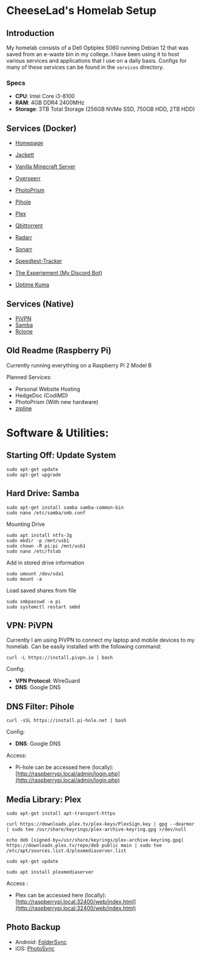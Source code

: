 # CheeseLad's Homelab Setup

## Introduction

My homelab consists of a Dell Optiplex 5060 running Debian 12 that was saved from an e-waste bin in my college. I have been using it to host various services and applications that I use on a daily basis. Configs for many of these services can be found in the `services` directory.

### Specs

- **CPU**: Intel Core i3-8100
- **RAM**: 4GB DDR4 2400MHz
- **Storage**: 3TB Total Storage (256GB NVMe SSD, 750GB HDD, 2TB HDD)


## Services (Docker)

- [Homepage](https://gethomepage.dev/latest/)

- [Jackett]()
- [Vanilla Minecraft Server](https://docker-minecraft-server.readthedocs.io/en/latest/)
- [Overseerr](https://overseerr.dev/)
- [PhotoPrism](https://photoprism.app/)
- [Pihole](https://pi-hole.net/)
- [Plex](https://www.plex.tv/)
- [Qbittorrent](https://www.qbittorrent.org/)
- [Radarr](https://radarr.video/)
- [Sonarr](https://sonarr.tv/)
- [Speedtest-Tracker](https://github.com/henrywhitaker3/Speedtest-Tracker)
- [The Experiement (My Discord Bot)](https://github.com/CheeseLad/the-experiment/)
- [Uptime Kuma](https://github.com/louislam/uptime-kuma)

## Services (Native)

- [PiVPN](https://www.pivpn.io/)
- [Samba](https://www.samba.org/)
- [Rclone](https://rclone.org/)




## Old Readme (Raspberry Pi)

Currently running everything on a Raspberry Pi 2 Model B

Planned Services:
- Personal Website Hosting
- HedgeDoc (CodiMD)
- PhotoPrism (With new hardware)
- [zipline](https://github.com/diced/zipline)


# Software & Utilities:

## Starting Off: Update System

```Shell
sudo apt-get update
sudo apt-get upgrade
```

## Hard Drive: Samba

```Shell
sudo apt-get install samba samba-common-bin
sudo nano /etc/samba/smb.conf
```

Mounting Drive
```Shell
sudo apt install ntfs-3g
sudo mkdir -p /mnt/usb1
sudo chown -R pi:pi /mnt/usb1
sudo nano /etc/fstab
```

Add in stored drive information

```Shell
sudo umount /dev/sda1
sudo mount -a
```

Load saved shares from file

```Shell
sudo smbpasswd -a pi
sudo systemctl restart smbd
```

## VPN: PiVPN

Currently I am using PiVPN to connect my laptop and mobile devices to my homelab. Can be easily installed with the following command:

```Shell
curl -L https://install.pivpn.io | bash
```

Config:
- **VPN Protocol**: WireGuard
- **DNS**: Google DNS

## DNS Filter: Pihole

```Shell
curl -sSL https://install.pi-hole.net | bash
```
Config:
- **DNS**: Google DNS

Access:
- Pi-hole can be accessed here (locally): [http://raspberrypi.local/admin/login.php](http://raspberrypi.local/admin/login.php)

## Media Library: Plex

```Shell
sudo apt-get install apt-transport-https

curl https://downloads.plex.tv/plex-keys/PlexSign.key | gpg --dearmor | sudo tee /usr/share/keyrings/plex-archive-keyring.gpg >/dev/null

echo deb [signed-by=/usr/share/keyrings/plex-archive-keyring.gpg] https://downloads.plex.tv/repo/deb public main | sudo tee /etc/apt/sources.list.d/plexmediaserver.list

sudo apt-get update

sudo apt install plexmediaserver
```

Access :
- Plex can be accessed here (locally): [http://raspberrypi.local:32400/web/index.html](http://raspberrypi.local:32400/web/index.html)

## Photo Backup
- Android: [FolderSync](https://play.google.com/store/apps/details?id=dk.tacit.android.foldersync.lite&hl=en_IE&gl=US)
- iOS: [PhotoSync](https://apps.apple.com/us/app/photosync-transfer-photos/id415850124)
